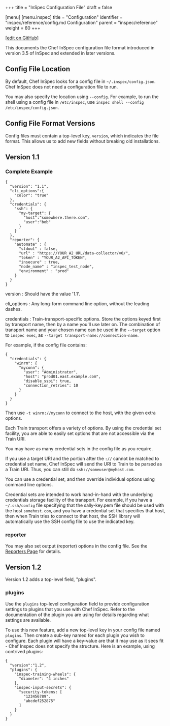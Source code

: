 +++
title = "InSpec Configuration File"
draft = false

[menu]
  [menu.inspec]
    title = "Configuration"
    identifier = "inspec/reference/config.md Configuration"
    parent = "inspec/reference"
    weight = 60
+++

[\[edit on GitHub\]](https://github.com/inspec/inspec/blob/master/docs-chef-io/content/inspec/config.md)

This documents the Chef InSpec configuration file format introduced in version 3.5 of InSpec and extended in later versions.

## Config File Location

By default, Chef InSpec looks for a config file in `~/.inspec/config.json`.  Chef InSpec does not need a configuration file to run.

You may also specify the location using `--config`.  For example, to run the shell using a config file in `/etc/inspec`, use `inspec shell --config /etc/inspec/config.json`.

## Config File Format Versions

Config files must contain a top-level key, `version`, which indicates the file format. This allows us to add new fields without breaking old installations.

## Version 1.1

### Complete Example

```
{
  "version": "1.1",
  "cli_options":{
    "color": "true"
  },
  "credentials": {
    "ssh": {
      "my-target": {
        "host":"somewhere.there.com",
        "user":"bob"
      }
    }
  },
  "reporter": {
    "automate" : {
      "stdout" : false,
      "url" : "https://YOUR_A2_URL/data-collector/v0/",
      "token" : "YOUR_A2_API_TOKEN",
      "insecure" : true,
      "node_name" : "inspec_test_node",
      "environment" : "prod"
    }
  }
}
```

version
: Should have the value '1.1'.

cli_options
: Any long-form command line option, without the leading dashes.

credentials
: Train-transport-specific options. Store the options keyed first by transport name, then by a name you'll use later on. The combination of transport name and your chosen name can be used in the `--target` option to `inspec exec`, as `--target transport-name://connection-name`.

For example, if the config file contains:

```
{
  "credentials": {
    "winrm": {
      "myconn": {
        "user": "Administrator",
        "host": "prod01.east.example.com",
        "disable_sspi": true,
        "connection_retries": 10
      }
    }
  }
}
```

Then use `-t winrm://myconn` to connect to the host, with the given extra options.

Each Train transport offers a variety of options. By using the credential set facility, you are able to easily set options that are not accessible via the Train URI.

You may have as many credential sets in the config file as you require.

If you use a target URI and the portion after the `://` cannot be matched to credential set name, Chef InSpec will send the URI to Train to be parsed as a Train URI.  Thus, you can still do `ssh://someuser@myhost.com`.

You can use a credential set, and then override individual options using command line options.

Credential sets are intended to work hand-in-hand with the underlying credentials storage facility of the transport. For example, if you have a `~/.ssh/config` file specifying that the sally-key.pem file should be used with the host `somehost.com`, and you have a credential set that specifies that host, then when Train tries to connect to that host, the SSH library will automatically use the SSH config file to use the indicated key.

### reporter

You may also set output (reporter) options in the config file.  See the [Reporters Page](/inspec/reporters/) for details.

## Version 1.2

Version 1.2 adds a top-level field, "plugins".

### plugins

Use the `plugins` top-level configuration field to provide configuration settings to plugins that you use with Chef InSpec. Refer to the documentation of the plugin you are using for details regarding what settings are available.

To use this new feature, add a new top-level key in your config file named  `plugins`. Then create a sub-key named for each plugin you wish to configure. Each plugin will have a key-value are that it may use as it sees fit - Chef Inspec does not specify the structure. Here is an example, using contrived plugins:

```
{
  "version":"1.2",
  "plugins": {
    "inspec-training-wheels": {
      "diameter": "4 inches"
    },
    "inspec-input-secrets": {
      "security-tokens: [
        "123456789".
        "abcdef252875"
      ]
    }
  }
}
```
